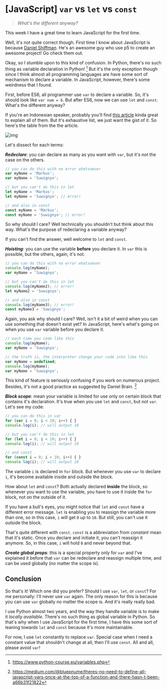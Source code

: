 # [JavaScript] `var` vs `let` vs `const`

> *What's the different anyway?*

This week I have a great time to learn JavaScript for the first time.

Well, it's not quite correct though. First time I know about JavaScript is because [Daniel Shiffman](https://www.youtube.com/user/shiffman). He's an awesome guy who use p5 to create an awesome project! Go check them out.

Okay, so I stumble upon to this kind of confusion. In Python, there's no such thing as variable declaration in Python! [^1] But it's the only exception though since I think almost all programming languages are have some sort of mechanism to declare a variable. In JavaScript, however, there's some weirdness that I found.

First, before ES6, all programmer use `var` to declare a variable. So, it's should look like `var num = 6`. But after ES6, now we can use `let` and `const`. What's the different anyway?

If you're an Indonesian speaker, probably you'll find [this article](https://medium.com/coderupa/es6-var-let-const-apa-bedanya-1cd4daaee9f0) kinda great to explain all of them. But it's exhaustive list, we just want the gist of it. So here's the table from the the article.

![img](https://miro.medium.com/max/615/1*sUBeBuOB8pAuMPfw9BQmvA.png)

Let's dissect for each terms:

***Redeclare***: you can declare as many as you want with `var`, but it's not the case on the others.

```javascript
// you can do this with no error whatsoever
var myName = 'Markus';
var myName = 'Suwignyo';

// but you can't do this in let
let myName = 'Markus';
let myName = 'Suwignyo'; // error!

// and also in const
const myName = 'Markus';
const myName = 'Suwignyo'; // error!
```

So why should I care? Well technically you shouldn't but think about this way. What's the purpose of redeclaring a variable anyway? 

If you can't find the answer, well welcome to `let` and `const`. 

***Hoisting***: you can use the variable **before** you declare it. In `var` this is possible, but the others, again, it's not.

```javascript
// you can do this with no error whatsoever
console.log(myName);
var myName = 'Suwignyo';

// but you can't do this in let
console.log(myName2); // error!
let myName2 = 'Suwignyo';

// and also in const
console.log(myName3); // error!
const myName3 = 'Suwignyo'; 
```

Again, you ask why should I care? Well, isn't it a bit of weird when you can use something that doesn't exist yet? In JavaScript, here's what's going on when you use `var` variable before you declare it.

```javascript
// each time you code like this
console.log(myName);
var myName = 'Suwignyo';

// the truth is, the interpreter change your code into like this
var myName = undefined;
console.log(myName);
var myName = 'Suwignyo';
```

This kind of feature is seriously confusing if you work on numerous project. Besides, it's not a good practice as suggested by Daniel Brain. [^2] 

***Block scope***: mean your variable is limited for use only on certain block that contains it's declaration. It's true when you use `let` and `const`, but not `var`. Let's see my code:

```javascript
// you can do this in var
for (var i = 0; i < 10; i++) { }
console.log(i); // will output 10

// but you can't do this in let
for (let i = 0; i < 10; i++) { }
console.log(i); // will output 10

// and const
for (const i = 0; i < 10; i++) { }
console.log(i); // will output 10
```

The variable `i` is declared in `for` block. But whenever you use `var` to declare `i`, it's become available inside and outside the block.

How about `let` and `const`? Both actually declared **inside** the block, so whenever you want to use the variable, you have to use it inside the `for` block, not on the outside of it. 

If you have a bull's eyes, you might notice that `let` and `const` have a different error message. `let` is enabling you to reassign the variable more than one, so in this case, `i` will get `0` up to `10`. But still, you can't use it outside the block.

That's quite different with `const`. `const` is a abbreviation from *constant* mean that it's static. Once you declare and initiate it, you can't reassign it anymore. So, in this case, `i` will hold `0` and never beyond that.

***Create global props***: this is a special property only for `var` and I've explained it before that `var` can be redeclare and reassign multiple time, and can be used globally (no matter the scope is).

## Conclusion

So that's it! Which one did you prefer? Should I use `var`, `let`, or `const`? For me personally: I'll never use `var` again. The only reason for this is because you can use `var` globally no matter the scope is. And it's really really bad.

I use Python almost two years, and the way they handle variable is to make it *locally available*. There's no such thing as global variable in Python. So that's why when I use JavaScript for the first time, I have this some sort of leaning towards `let` and `const` because it's more maintainable. 

For now, I use `let` constantly to replace `var`. Special case when I need a constant value that shouldn't change at all, then I'll use `const`. All and all, please avoid `var`!



[^1]: https://www.python-course.eu/variables.php
[^2]: https://medium.com/@bluepnume/theres-no-need-to-define-all-javascript-vars-once-at-the-top-of-a-function-and-there-hasn-t-been-a66b31f21822